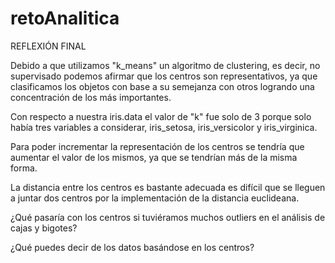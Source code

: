 # retoAnalitica

REFLEXIÓN FINAL

Debido a que utilizamos "k_means" un algoritmo de clustering, es decir, no supervisado podemos afirmar que los centros son representativos, ya que clasificamos los objetos con base a su semejanza con otros logrando una concentración de los más importantes.

Con respecto a nuestra iris.data el valor de "k" fue solo de 3 porque solo había tres variables a considerar, iris_setosa, iris_versicolor y iris_virginica.

Para poder incrementar la representación de los centros se tendría que aumentar el valor de los mismos, ya que se tendrían más de la misma forma.

La distancia entre los centros es bastante adecuada es difícil que se lleguen a juntar dos centros por la implementación de la distancia euclideana.




¿Qué pasaría con los centros si tuviéramos muchos outliers en el análisis de cajas y bigotes?

¿Qué puedes decir de los datos basándose en los centros?
